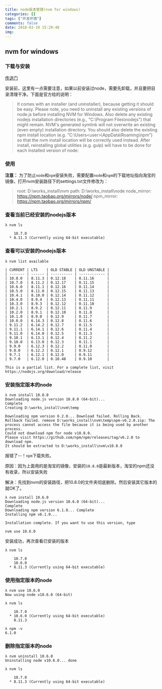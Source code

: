 ```yaml
---
title: node版本管理(nvm for windows)
categories: []
tags: ["开发环境"]
comments: false
date: 2018-03-10 15:29:48
img:
---
```

## nvm for windows

### 下载与安装

[传送门](https://github.com/coreybutler/nvm-windows/releases)

安装前，这里有一点需要注意，如果以前安装过node，需要先卸载，并且要把目录清理干净。下面是官方给的说明：

>It comes with an installer (and uninstaller), because getting it should be easy. Please note, you need to uninstall any existing versions of node.js before installing NVM for Windows. Also delete any existing nodejs installation directories (e.g., "C:\Program Files\nodejs") that might remain. NVM's generated symlink will not overwrite an existing (even empty) installation directory.
>You should also delete the existing npm install location (e.g. "C:\Users\<user>\AppData\Roaming\npm") so that the nvm install location will be correctly used instead. After install, reinstalling global utilities (e.g. gulp) will have to be done for each installed version of node:

### 使用

**注意：** 为了防止`node`和`npm`安装失败，需要配置`node`和`npm`的下载地址指向淘宝的镜像，打开nvm安装路径下的settings.txt文件修改为：

>root: D:\works_install\nvm
>path: D:\works_install\node
>node_mirror: <https://npm.taobao.org/mirrors/node/>
>npm_mirror: <https://npm.taobao.org/mirrors/npm/>

### 查看当前已经安装的nodejs版本

``` code
λ nvm ls

    10.7.0
  * 8.11.3 (Currently using 64-bit executable)
```

### 查看可以安装的nodejs版本

``` code
λ nvm list available

| CURRENT | LTS    | OLD STABLE | OLD UNSTABLE |
| ------- | ------ | ---------- | ------------ |
| 10.8.0  | 8.11.3 | 0.12.18    | 0.11.16      |
| 10.7.0  | 8.11.2 | 0.12.17    | 0.11.15      |
| 10.6.0  | 8.11.1 | 0.12.16    | 0.11.14      |
| 10.5.0  | 8.11.0 | 0.12.15    | 0.11.13      |
| 10.4.1  | 8.10.0 | 0.12.14    | 0.11.12      |
| 10.4.0  | 8.9.4  | 0.12.13    | 0.11.11      |
| 10.3.0  | 8.9.3  | 0.12.12    | 0.11.10      |
| 10.2.1  | 8.9.2  | 0.12.11    | 0.11.9       |
| 10.2.0  | 8.9.1  | 0.12.10    | 0.11.8       |
| 10.1.0  | 8.9.0  | 0.12.9     | 0.11.7       |
| 10.0.0  | 6.14.3 | 0.12.8     | 0.11.6       |
| 9.11.2  | 6.14.2 | 0.12.7     | 0.11.5       |
| 9.11.1  | 6.14.1 | 0.12.6     | 0.11.4       |
| 9.11.0  | 6.14.0 | 0.12.5     | 0.11.3       |
| 9.10.1  | 6.13.1 | 0.12.4     | 0.11.2       |
| 9.10.0  | 6.13.0 | 0.12.3     | 0.11.1       |
| 9.9.0   | 6.12.3 | 0.12.2     | 0.11.0       |
| 9.8.0   | 6.12.2 | 0.12.1     | 0.9.12       |
| 9.7.1   | 6.12.1 | 0.12.0     | 0.9.11       |
| 9.7.0   | 6.12.0 | 0.10.48    | 0.9.10       |

This is a partial list. For a complete list, visit https://nodejs.org/download/release
```

### 安装指定版本的node

``` code
λ nvm install 10.8.0
Downloading node.js version 10.8.0 (64-bit)...
Complete
Creating D:\works_install\nvm\temp

Downloading npm version 6.2.0... Download failed. Rolling Back.
Rollback failed. remove D:\works_install\nvm\temp\npm-v6.2.0.zip: The process cannot access the file because it is being used by another process.
Could not download npm for node v10.8.0.
Please visit https://github.com/npm/npm/releases/tag/v6.2.0 to download npm.
It should be extracted to D:\works_install\nvm\v10.8.0
```

报错了--！`npm`下载失败。

原因：因为上面用的是淘宝的镜像，安装的`10.8.0`是最新版本，淘宝的npm还没有收录，所以安装失败

解决：先找到nvm的安装路径，把10.8.0的文件夹彻底删除。然后安装其它版本的就OK了。

``` code
λ nvm install 10.6.0
Downloading node.js version 10.6.0 (64-bit)...
Complete
Downloading npm version 6.1.0... Complete
Installing npm v6.1.0...

Installation complete. If you want to use this version, type

nvm use 10.6.0
```

安装成功，再次查看已安装的版本

``` code
λ nvm ls

    10.7.0
    10.6.0
  * 8.11.3 (Currently using 64-bit executable)
```

### 使用指定版本的node

``` code
λ nvm use 10.6.0
Now using node v10.6.0 (64-bit)

λ nvm ls

    10.7.0
  * 10.6.0 (Currently using 64-bit executable)
    8.11.3

λ npm -v
6.1.0
```

### 删除指定版本的node

``` code
λ nvm uninstall 10.6.0
Uninstalling node v10.6.0... done

λ nvm ls

    10.7.0
  * 8.11.3 (Currently using 64-bit executable)
```
